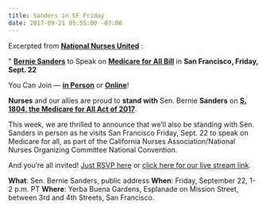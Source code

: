 ```yaml
---
title: Sanders in SF Friday
date: 2017-09-21 05:55:00 -07:00
---
```


Excerpted from [**National Nurses United**](http://www.nationalnursesunited.org/) :

"   [**Bernie Sanders**](https://www.sanders.senate.gov/) to Speak on [**Medicare for All Bill**](http://www.npr.org/2017/09/14/550768280/heres-whats-in-bernie-sanders-medicare-for-all-bill) in **San Francisco, Friday, Sept. 22**

You Can Join — [**in Person**](https://www.facebook.com/events/125231624868836/) or [**Online**](http://www.nationalnursesunited.org/cvn17)!

**Nurses** and our allies are proud to **stand with** Sen. Bernie **Sanders** on [**S. 1804, the Medicare for All Act of 2017**](http://www.npr.org/2017/09/14/550768280/heres-whats-in-bernie-sanders-medicare-for-all-bill). 

This week, we are thrilled to announce that we’ll also be standing with Sen. Sanders in person as he visits San Francisco Friday, Sept. 22 to speak on Medicare for all, as part of the California Nurses Association/National Nurses Organizing Committee National Convention.

And you’re all invited! [Just RSVP here](https://www.facebook.com/events/125231624868836/) or [click here for our live stream link](http://www.nationalnursesunited.org/cvn17). 

**What**: Sen. Bernie Sanders, public address
**When**: Friday, September 22, 1-2 p.m. PT
**Where**: Yerba Buena Gardens, Esplanade on Mission Street, between 3rd and 4th Streets, San Francisco.